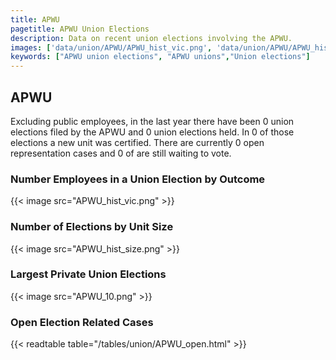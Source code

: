 ```yaml
---
title: APWU
pagetitle: APWU Union Elections
description: Data on recent union elections involving the APWU.
images: ['data/union/APWU/APWU_hist_vic.png', 'data/union/APWU/APWU_hist_size.png', 'data/union/APWU/APWU_10.png']
keywords: ["APWU union elections", "APWU unions","Union elections"]
---
```

##  APWU

Excluding public employees, in the last year there have been 0 union elections filed by the APWU and 0 union elections held. In 0 of those elections a new unit was certified. There are currently 0 open representation cases and 0 of are still waiting to vote.

### Number Employees in a Union Election by Outcome
{{< image src="APWU_hist_vic.png" >}}

### Number of Elections by Unit Size
{{< image src="APWU_hist_size.png" >}}

### Largest Private Union Elections
{{< image src="APWU_10.png" >}}

### Open Election Related Cases
{{< readtable table="/tables/union/APWU_open.html" >}}


